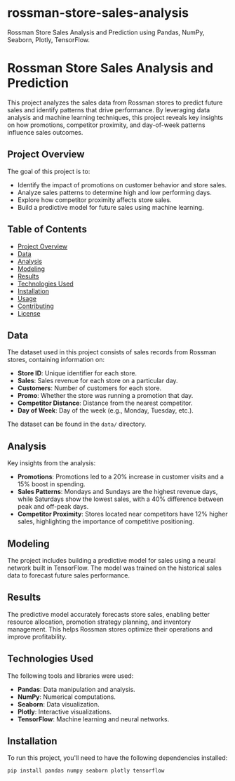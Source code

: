 # rossman-store-sales-analysis
Rossman Store Sales Analysis and Prediction using Pandas, NumPy, Seaborn, Plotly, TensorFlow.
# Rossman Store Sales Analysis and Prediction

This project analyzes the sales data from Rossman stores to predict future sales and identify patterns that drive performance. By leveraging data analysis and machine learning techniques, this project reveals key insights on how promotions, competitor proximity, and day-of-week patterns influence sales outcomes.

## Project Overview

The goal of this project is to:
- Identify the impact of promotions on customer behavior and store sales.
- Analyze sales patterns to determine high and low performing days.
- Explore how competitor proximity affects store sales.
- Build a predictive model for future sales using machine learning.

## Table of Contents
- [Project Overview](#project-overview)
- [Data](#data)
- [Analysis](#analysis)
- [Modeling](#modeling)
- [Results](#results)
- [Technologies Used](#technologies-used)
- [Installation](#installation)
- [Usage](#usage)
- [Contributing](#contributing)
- [License](#license)

## Data

The dataset used in this project consists of sales records from Rossman stores, containing information on:
- **Store ID**: Unique identifier for each store.
- **Sales**: Sales revenue for each store on a particular day.
- **Customers**: Number of customers for each store.
- **Promo**: Whether the store was running a promotion that day.
- **Competitor Distance**: Distance from the nearest competitor.
- **Day of Week**: Day of the week (e.g., Monday, Tuesday, etc.).
  
The dataset can be found in the `data/` directory.

## Analysis

Key insights from the analysis:
- **Promotions**: Promotions led to a 20% increase in customer visits and a 15% boost in spending.
- **Sales Patterns**: Mondays and Sundays are the highest revenue days, while Saturdays show the lowest sales, with a 40% difference between peak and off-peak days.
- **Competitor Proximity**: Stores located near competitors have 12% higher sales, highlighting the importance of competitive positioning.

## Modeling

The project includes building a predictive model for sales using a neural network built in TensorFlow. The model was trained on the historical sales data to forecast future sales performance.

## Results

The predictive model accurately forecasts store sales, enabling better resource allocation, promotion strategy planning, and inventory management. This helps Rossman stores optimize their operations and improve profitability.

## Technologies Used

The following tools and libraries were used:
- **Pandas**: Data manipulation and analysis.
- **NumPy**: Numerical computations.
- **Seaborn**: Data visualization.
- **Plotly**: Interactive visualizations.
- **TensorFlow**: Machine learning and neural networks.

## Installation

To run this project, you'll need to have the following dependencies installed:

```bash
pip install pandas numpy seaborn plotly tensorflow
